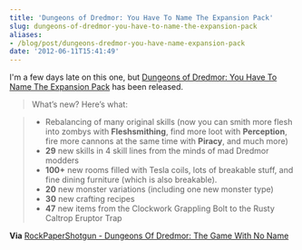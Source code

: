 ```yaml
---
title: 'Dungeons of Dredmor: You Have To Name The Expansion Pack'
slug: dungeons-of-dredmor-you-have-to-name-the-expansion-pack
aliases:
- /blog/post/dungeons-dredmor-you-have-name-expansion-pack
date: '2012-06-11T15:41:49'
---
```


I'm a few days late on this one, but [Dungeons of Dredmor: You Have To Name The Expansion Pack](http://www.gaslampgames.com/2012/06/05/dungeons-of-dredmor-free-expansion-available-now/)
has been released.

> What’s new? Here’s what:

> - Rebalancing of many original skills (now you can smith more flesh into zombys with **Fleshsmithing**, find more loot with **Perception**, fire more cannons at the same time with **Piracy**, and much more)
> - **29** new skills in 4 skill lines from the minds of mad Dredmor modders
> - **100+** new rooms filled with Tesla coils, lots of breakable stuff, and fine dining furniture (which is also breakable).
> - **20** new monster variations (including one new monster type)
> - **30** new crafting recipes
> - **47** new items from the Clockwork Grappling Bolt to the Rusty Caltrop Eruptor Trap

<!--more-->

**Via** [RockPaperShotgun - Dungeons Of Dredmor: The Game With No Name](http://www.rockpapershotgun.com/2012/06/06/dungeons-of-dredmor-the-game-with-no-name/)
